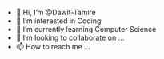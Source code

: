 - 👋 Hi, I’m @Dawit-Tamire
- 👀 I’m interested in Coding
- 🌱 I’m currently learning Computer Science
- 💞️ I’m looking to collaborate on ...
- 📫 How to reach me ...

<!---
Dawit-Tamire/Dawit-Tamire is a ✨ special ✨ repository because its `README.md` (this file) appears on your GitHub profile.
You can click the Preview link to take a look at your changes.
--->
